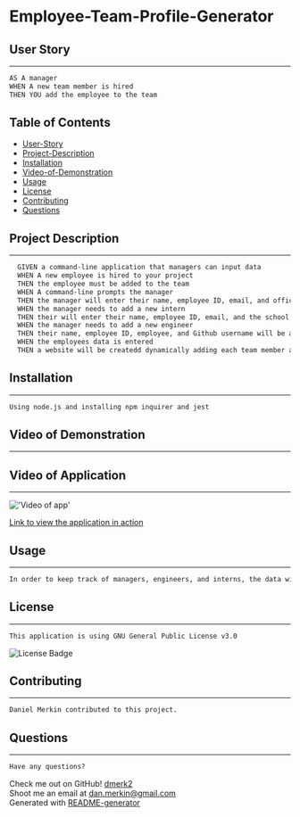 <h1>Employee-Team-Profile-Generator</h1>

## User Story
---

```md
AS A manager
WHEN A new team member is hired
THEN YOU add the employee to the team
```

## Table of Contents

- [User-Story](#user-story)
- [Project-Description](#project-description)<br>
- [Installation](#installation)<br>
- [Video-of-Demonstration](#video-of-demonstrations)
- [Usage](#installation)<br>
- [License](#installation)<br>
- [Contributing](#installation)<br>
- [Questions](#questions)<br>

## Project Description
---

```md
  GIVEN a command-line application that managers can input data
  WHEN A new employee is hired to your project
  THEN the employee must be added to the team
  WHEN A command-line prompts the manager
  THEN the manager will enter their name, employee ID, email, and office number
  WHEN the manager needs to add a new intern
  THEN their will enter their name, employee ID, email, and the school they attended will be added
  WHEN the manager needs to add a new engineer
  THEN their name, employee ID, employee, and Github username will be added
  WHEN the employees data is entered
  THEN a website will be createdd dynamically adding each team member and their roles
```

## Installation
---

```md
Using node.js and installing npm inquirer and jest 
```

## Video of Demonstration
---

## Video of Application
---

!['Video of app'](Develop/media/Walk-Through-Video.gif)

<a href="">Link to view the application in action</a>

## Usage
---

```md
In order to keep track of managers, engineers, and interns, the data will add the new employee to their website
```

## License
---

```md
This application is using GNU General Public License v3.0
```

![License Badge](https://img.shields.io/badge/-GNU--Affero--General--Public--License--v3.0-green)<br>

## Contributing
---

```md
Daniel Merkin contributed to this project.
```

## Questions
---

```md
Have any questions?
```

Check me out on GitHub! [dmerk2](https://github.com/dmerk2) <br>
Shoot me an email at dan.merkin@gmail.com <br>
Generated with [README-generator](https://github.com/dmerk2/Professional-README-Generator)